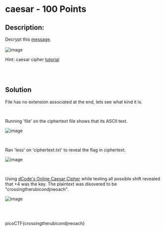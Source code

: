 # caesar - 100 Points

## Description:
Decrypt this <a href="https://jupiter.challenges.picoctf.org/static/7d707a443e95054dc4cf30b1d9522ef0/ciphertext">message</a>. </br></br>
![image](https://user-images.githubusercontent.com/36644707/110899258-c2529d00-82ce-11eb-92fd-fdb6fe432fe5.png)


Hint: caesar cipher <a href="https://learncryptography.com/classical-encryption/caesar-cipher">tutorial</a>


</br></br>

## Solution

File has no extension associated at the end, lets see what kind it is.

</br>

Running 'file' on the ciphertext file shows that its ASCII text.

![image](https://user-images.githubusercontent.com/36644707/110899670-879d3480-82cf-11eb-8c0c-44915c9b1065.png)

</br>

Ran 'less' on 'ciphertext.txt' to reveal the flag in ciphertext.

![image](https://user-images.githubusercontent.com/36644707/110899890-df3ba000-82cf-11eb-80f6-feb083cc2a5b.png)

</br>

Using <a href="https://www.dcode.fr/caesar-cipher">dCode's Online Caesar Cipher</a> while testing all possible shift revealed that +4 was the key. 
The plaintext was disovered to be "crossingtherubicondjneoach".

![image](https://user-images.githubusercontent.com/36644707/110901213-f7acba00-82d1-11eb-8445-621f8a2b2497.png)

</br></br>

picoCTF{crossingtherubicondjneoach}

